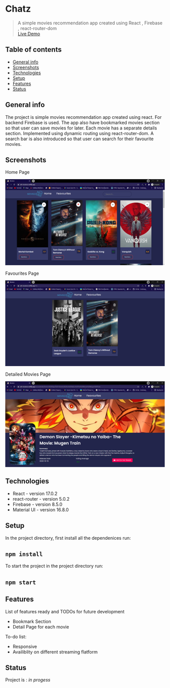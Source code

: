 # Chatz
> A simple movies recommendation app created using React , Firebase , react-router-dom <br />
> [Live Demo](https://ash-moviezz.netlify.app/)

## Table of contents
* [General info](#general-info)
* [Screenshots](#screenshots)
* [Technologies](#technologies)
* [Setup](#setup)
* [Features](#features)
* [Status](#status)

## General info
The project is simple movies recommendation app created using react. For backend Firebase is used. The app also have bookmarked movies section so that user can save movies for later. Each movie has a separate details section. Implemented using dynamic routing using react-router-dom. A search bar is also introduced so that user can search for their favourite movies.

## Screenshots

Home Page 

![Home Page](images/Home.PNG)

Favourites Page

![Favourite_Page](images/feavourities.PNG)

Detailed Movies Page

![Detailed_Movies_Page](images/single.PNG)

## Technologies
* React - version 17.0.2
* react-router - version 5.0.2
* Firebase - version 8.5.0 
* Material UI - version 16.8.0

## Setup

In the project directory, first install all the dependenices run:
## `npm install`

To start the project in the project directory run:
## `npm start`

## Features
List of features ready and TODOs for future development
* Bookmark Section
* Detail Page for each movie

To-do list:
* Responsive
* Availiblity on different streaming flatform

## Status
Project is : _in progess_
